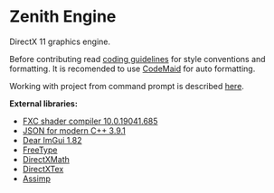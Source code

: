 # Zenith Engine

DirectX 11 graphics engine.

Before contributing read [coding guidelines](Doc/CodeGuidelines.md) for style conventions and formatting. It is recomended to use [CodeMaid](http://www.codemaid.net/) for auto formatting.

Working with project from command prompt is described [here](Doc/CMakeCLI.md).

**External libraries:**
  - [FXC shader compiler 10.0.19041.685](https://docs.microsoft.com/en-us/windows/win32/direct3dtools/fxc)
  - [JSON for modern C++ 3.9.1](https://github.com/nlohmann/json)
  - [Dear ImGui 1.82](https://github.com/ocornut/imgui)
  - [FreeType](https://gitlab.freedesktop.org/freetype/freetype)
  - [DirectXMath](https://github.com/microsoft/DirectXMath)
  - [DirectXTex](https://github.com/microsoft/DirectXTex)
  - [Assimp](https://github.com/assimp/assimp)